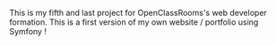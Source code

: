 This is my fifth and last project for OpenClassRooms's web developer formation.
This is a first version of my own website / portfolio using Symfony !
